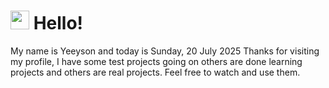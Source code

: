  <h1>
    <img src="https://emojis.slackmojis.com/emojis/images/1643510097/45343/hi.gif?1643510097" width="30"/> 
    Hello!
 </h1>
 <p>
    My name is Yeeyson and today is Sunday, 20 July 2025
    Thanks for visiting my profile, I have some test projects going on others are done learning projects and others are real projects.
    Feel free to watch and use them.
 </p>